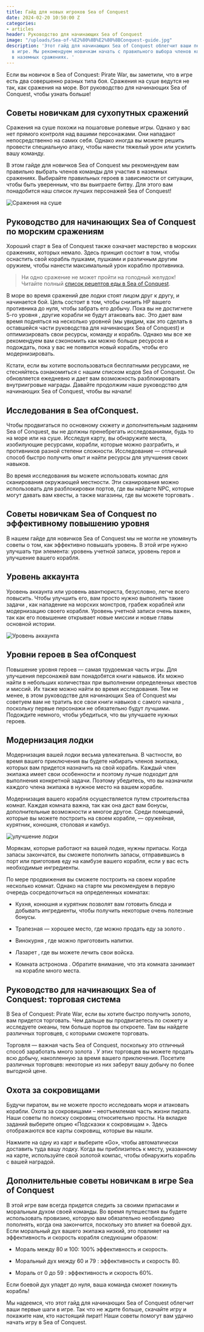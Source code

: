 ```yaml
---
title: Гайд для новых игроков Sea of ​​Conquest
date: 2024-02-20 10:50:00 Z
categories:
- articles
header: Руководство для начинающих Sea of ​​Conquest
image: "/uploads/Sea-of-%E2%80%8B%E2%80%8BConquest-guide.jpg"
description: 'Этот гайд для начинающих Sea of ​​Conquest облегчит ваши первые шаги
  в игре. Мы рекомендуем новичкам начать с правильного выбора членов команды для участия
  в наземных сражениях. '
---
```


Если вы новичок в Sea of ​​Conquest: Pirate War, вы заметили, что в игре есть два совершенно разных типа боя. Сражения на суше ведутся не так, как сражения на море. Вот руководство для начинающих Sea of ​​Conquest, чтобы узнать больше!

## Советы новичкам для сухопутных сражений

Сражения на суше похожи на пошаговые ролевые игры. Однако у вас нет прямого контроля над вашими персонажами. Они нападают непосредственно на самих себя. Однако иногда вы можете решить провести специальную атаку, чтобы нанести тяжелый урон или усилить вашу команду.

В этом гайде для новичков Sea of ​​Conquest мы рекомендуем вам правильно выбрать членов команды для участия в наземных сражениях. Выбирайте правильных героев в зависимости от ситуации, чтобы быть уверенным, что вы выиграете битву. Для этого вам понадобится наш список лучших персонажей Sea of ​​Conquest!

![Сражения на суше](https://www.jeumobi.com/uploads/2024/02/guide-sea-of-conquest-combat.webp)

## Руководство для начинающих Sea of ​​Conquest по морским сражениям

Хороший старт в Sea of ​​Conquest также означает мастерство в морских сражениях, которых немало. Здесь принцип состоит в том, чтобы оснастить свой корабль пушками, пушками и различным другим оружием, чтобы нанести максимальный урон кораблю противника.

> Ни одно сражение не может пройти на голодный желудок! Читайте полный [список рецептов еды в Sea of ​​Conquest](https://protanks.ru/spisok-retceptov-edy-sea-of-conquest).

В море во время сражений две лодки стоят лицом друг к другу, и начинается бой. Цель состоит в том, чтобы снизить HP вашего противника до нуля, чтобы забрать его добычу. Пока вы не достигнете 5-го уровня , другие корабли не будут атаковать вас. Это дает вам время подняться на несколько уровней (мы увидим, как это сделать в оставшейся части руководства для начинающих Sea of ​​Conquest) и оптимизировать свои ресурсы, команду и корабль. Однако мы все же рекомендуем вам сэкономить как можно больше ресурсов и подождать, пока у вас не появится новый корабль, чтобы его модернизировать.

Кстати, если вы хотите воспользоваться бесплатными ресурсами, не стесняйтесь ознакомиться с нашим списком кодов Sea of ​​Conquest. Он обновляется ежедневно и дает вам возможность разблокировать внутриигровые награды. Давайте продолжим наше руководство для начинающих Sea of ​​Conquest, чтобы вы начали!

## Исследования в Sea of ​​Conquest.

Чтобы продвигаться по основному сюжету и дополнительным заданиям Sea of ​​Conquest, вы не должны пренебрегать исследованиями, будь то на море или на суше. Исследуя карту, вы обнаружите места, изобилующие ресурсами, корабли, которые можно разграбить, и противников разной степени сложности. Исследование — отличный способ быстро получить опыт и найти ресурсы для улучшения своих навыков.

Во время исследования вы можете использовать компас для сканирования окружающей местности. Эти сканирования можно использовать для разблокировки портов, где вы найдете NPC, которые могут давать вам квесты, а также магазины, где вы можете торговать .

## Cоветы новичкам Sea of ​​Conquest по эффективному повышению уровня 

В нашем гайде для новичков Sea of ​​Conquest мы не могли не упомянуть советы о том, как эффективно повышать уровень. В этой игре нужно улучшать три элемента: уровень учетной записи, уровень героя и улучшение вашего корабля.

## Уровень аккаунта

Уровень аккаунта или уровень авантюриста, безусловно, легче всего повысить. Чтобы улучшить его, вам просто нужно выполнять такие задачи , как нападение на морских монстров, грабеж кораблей или модернизацию своего корабля. Уровень учетной записи очень важен, так как его повышение открывает новые миссии и новые главы основной истории.

![Уровень аккаунта](https://www.jeumobi.com/uploads/2024/02/sea-of-conquest-guide-account.png)

## Уровни героев в Sea of ​​Conquest

Повышение уровня героев — самая трудоемкая часть игры. Для улучшения персонажей вам понадобятся книги навыков. Их можно найти в небольших количествах при выполнении определенных квестов и миссий. Их также можно найти во время исследования. Тем не менее, в этом руководстве для начинающих Sea of ​​Conquest мы советуем вам не тратить все свои книги навыков с самого начала , поскольку первые персонажи не обязательно будут лучшими. Подождите немного, чтобы убедиться, что вы улучшаете нужных героев.

## Модернизация лодки

Модернизация вашей лодки весьма увлекательна. В частности, во время вашего приключения вы будете набирать членов экипажа, которых вам придется назначить на свой корабль. Каждый член экипажа имеет свои особенности и поэтому лучше подходит для выполнения конкретной задачи. Поэтому убедитесь, что вы назначили каждого члена экипажа в нужное место на вашем корабле.

Модернизация вашего корабля осуществляется путем строительства комнат. Каждая комната важна, так как она даст вам бонусы, дополнительные возможности и многое другое. Среди помещений, которые вы можете построить на своем корабле, — оружейная, курятник, конюшня, столовая и камбуз.

![улучшение лодки](https://www.jeumobi.com/uploads/2024/02/sea-of-conquest-guide-ship.jpg)

Морякам, которые работают на вашей лодке, нужны припасы. Когда запасы закончатся, вы сможете пополнить запасы, отправившись в порт или приготовив еду на камбузе вашего корабля, если у вас есть необходимые ингредиенты.

По мере продвижения вы сможете построить на своем корабле несколько комнат. Однако на старте мы рекомендуем в первую очередь сосредоточиться на определенных комнатах:

* Кухня, конюшня и курятник позволят вам готовить блюда и добывать ингредиенты, чтобы получить некоторые очень полезные бонусы.

* Трапезная — хорошее место, где можно продать еду за золото .

* Винокурня , где можно приготовить напитки.

* Лазарет , где вы можете лечить свои войска.

* Комната астронома . Обратите внимание, что эта комната занимает на корабле много места.

## Руководство для начинающих Sea of ​​Conquest: торговая система

В Sea of ​​Conquest: Pirate War, если вы хотите быстро получить золото, вам придется торговать. Чем дальше вы продвигаетесь по сюжету и исследуете океаны, тем больше портов вы откроете. Там вы найдете различных торговцев, с которыми сможете торговать.

Торговля — важная часть Sea of ​​Conquest, поскольку это отличный способ заработать много золота . У этих торговцев вы можете продать всю добычу, накопленную за время вашего приключения. Посетите различных торговцев: некоторые из них заберут вашу добычу по более выгодной цене.

## Охота за сокровищами

Будучи пиратом, вы не можете просто исследовать моря и атаковать корабли. Охота за сокровищами – неотъемлемая часть жизни пирата. Наши советы по поиску сокровищ относительно просты. На вкладке заданий выберите опцию «Подсказки к сокровищам ». Здесь отображаются все карты сокровищ, которые вы нашли.

Нажмите на одну из карт и выберите «Go», чтобы автоматически доставить туда вашу лодку. Когда вы приблизитесь к месту, указанному на карте, используйте свой золотой компас, чтобы обнаружить корабль с вашей наградой.

## Дополнительные советы новичкам в игре Sea of ​​Conquest

В этой игре вам всегда придется следить за своими припасами и моральным духом своей команды. Во время путешествия вы будете использовать провизию, которую вам обязательно необходимо пополнять, когда она закончится, поскольку это влияет на боевой дух. Если моральный дух вашего экипажа низкий, это повлияет на эффективность и скорость корабля следующим образом:

* Мораль между 80 и 100: 100% эффективность и скорость.

* Моральный дух между 60 и 79 : эффективность и скорость 80.

* Мораль от 0 до 59 : эффективность и скорость 60%.

Если боевой дух упадет до нуля, ваша команда сможет покинуть корабль!

Мы надеемся, что этот гайд для начинающих Sea of ​​Conquest облегчит ваши первые шаги в игре. Так что не ждите больше, скачайте игру и покажите нам, кто настоящий пират! Наши советы помогут вам удачно начать игру в Sea of ​​Conquest.
